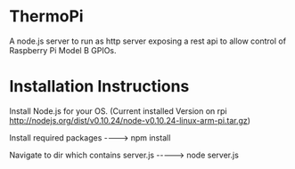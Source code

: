 ThermoPi
======================

A node.js server to run as http server exposing a rest api to allow control 
of Raspberry Pi Model B GPIOs. 

Installation Instructions
=========================

Install Node.js for your OS. (Current installed Version on rpi http://nodejs.org/dist/v0.10.24/node-v0.10.24-linux-arm-pi.tar.gz) 

Install required packages ----> npm install

Navigate to dir which contains server.js -----> node server.js


